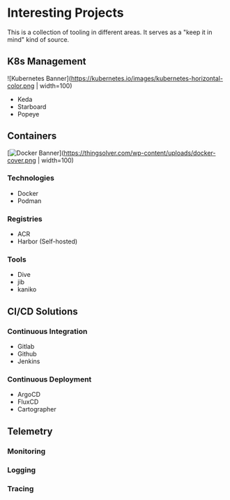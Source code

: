 # Interesting Projects
This is a collection of tooling in different areas. It serves as a "keep it in mind" kind of source. 
## K8s Management
![Kubernetes Banner](https://kubernetes.io/images/kubernetes-horizontal-color.png | width=100)


- Keda
- Starboard
- Popeye

## Containers
[![Docker Banner](https://thingsolver.com/wp-content/uploads/docker-cover.png)](https://thingsolver.com/wp-content/uploads/docker-cover.png | width=100)
### Technologies
- Docker
- Podman
### Registries
- ACR
- Harbor (Self-hosted)
### Tools
- Dive
- jib
- kaniko

## CI/CD Solutions
### Continuous Integration
- Gitlab
- Github
- Jenkins

### Continuous Deployment
- ArgoCD
- FluxCD
- Cartographer

## Telemetry
### Monitoring
### Logging
### Tracing
